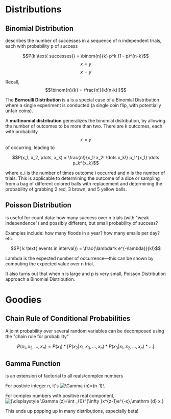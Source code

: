 # Distributions

## Binomial Distribution

describes the number of successes in a sequence of n independent trials, each with probability p of success

$$P(k \text{ successes}) = \binom{n}{k} p^k (1 - p)^{n-k}$$$$x = y$$$$x = y$$

Recall, $$\binom{n}{k} = \frac{n!}{k!(n-k)!}$$

The **Bernoulli Distribution** is a is a special case of a Binomial Distribution where a single experiment is conducted \(a single coin flip, with potentially unfair coins\).

A **multinomial distribution** generalizes the binomial distribution, by allowing the number of outcomes to be more than two. There are k outcomes, each with probability $$x = y$$ of occurring, leading to

$$P(x_1, x_2, \dots, x_k) = \frac{n!}{x_1! x_2! \dots x_k!} p_1^{x_1} \dots p_k^{x_k}$$

where x\_i is the number of times outcome i occurred and n is the number of trials. This is applicable to determining the outcome of a dice or sampling from a bag of different colored balls with replacement and determining the probability of grabbing 2 red, 3 brown, and 5 yellow balls.  

## Poisson Distribution

is useful for count data: how many success over n trials \(with "weak independence"\) and possibly different, but small probability of success?

Examples include: how many floods in a year? how many emails per day? etc.

$$P( k \text{ events in interval}) = \frac{\lambda^k e^{-\lambda}}{k!}$$

Lambda is the expected number of occurrence—this can be shown by computing the expected value over n trial.

It also turns out that when n is large and p is very small, Poisson Distribution approach a Binomial Distribution.

# Goodies

## Chain Rule of Conditional Probabilities

A joint probability over several random variables can be decomposed using the "chain rule for probability"

$$P(x_1, x_2, \dots, x_n) = P(x_1) * [ P(x_2 | x_1, x_3, \dots, x_n) * P(x_3 | x_1, x_2, \dots, x_n) * \dots]$$

## Gamma Function

is an extension of factorial to all reals/complex numbers

For postivie integer n, it's  ![](https://wikimedia.org/api/rest_v1/media/math/render/svg/8657e8abd0241c92c2c48e4ff5041394098ded90 "\Gamma \(n\)=\(n-1\)!.")

For complex numbers with positive real component, ![](https://wikimedia.org/api/rest_v1/media/math/render/svg/5ec163a2e987909af37e1f8d6975b7080f8278e8 "{\displaystyle \Gamma \(z\)=\int \_{0}^{\infty }x^{z-1}e^{-x}\,\mathrm {d} x.}")

This ends up popping up in many distributions, especially beta!

